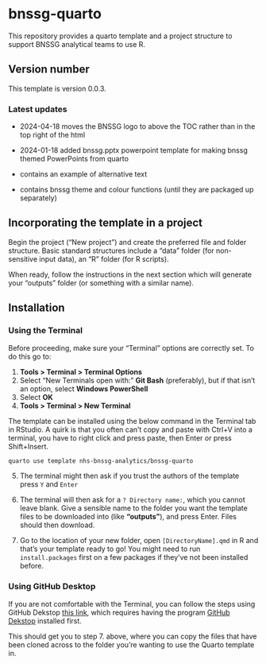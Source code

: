 
<!-- README.md is generated from README.Rmd. Please edit that file -->

# bnssg-quarto

This repository provides a quarto template and a project structure to
support BNSSG analytical teams to use R.

## Version number

This template is version 0.0.3.

### Latest updates

- 2024-04-18 moves the BNSSG logo to above the TOC rather than in the
  top right of the html

- 2024-01-18 added bnssg.pptx powerpoint template for making bnssg
  themed PowerPoints from quarto

- contains an example of alternative text

- contains bnssg theme and colour functions (until they are packaged up
  separately)

## Incorporating the template in a project

Begin the project (“New project”) and create the preferred file and
folder structure. Basic standard structures include a “data” folder (for
non-sensitive input data), an “R” folder (for R scripts).

When ready, follow the instructions in the next section which will
generate your “outputs” folder (or something with a similar name).

## Installation

### Using the Terminal

Before proceeding, make sure your “Terminal” options are correctly set.
To do this go to:

1.  **Tools \> Terminal \> Terminal Options**
2.  Select “New Terminals open with:” **Git Bash** (preferably), but if
    that isn’t an option, select **Windows PowerShell**
3.  Select **OK**
4.  **Tools \> Terminal \> New Terminal**

The template can be installed using the below command in the Terminal
tab in RStudio. A quirk is that you often can’t copy and paste with
Ctrl+V into a terminal, you have to right click and press paste, then
Enter or press Shift+Insert.

``` bash
quarto use template nhs-bnssg-analytics/bnssg-quarto
```

5.  The terminal might then ask if you trust the authors of the template
    press `Y` and `Enter`

6.  The terminal will then ask for a `? Directory name:`, which you
    cannot leave blank. Give a sensible name to the folder you want the
    template files to be downloaded into (like **“outputs”**), and press
    Enter. Files should then download.

7.  Go to the location of your new folder, open `[DirectoryName].qmd` in
    R and that’s your template ready to go! You might need to run
    `install.packages` first on a few packages if they’ve not been
    installed before.

### Using GitHub Desktop

If you are not comfortable with the Terminal, you can follow the steps
using GitHub Dekstop [this
link](https://docs.github.com/en/desktop/adding-and-cloning-repositories/cloning-a-repository-from-github-to-github-desktop),
which requires having the program [GitHub
Dekstop](https://desktop.github.com/) installed first.

This should get you to step 7. above, where you can copy the files that
have been cloned across to the folder you’re wanting to use the Quarto
template in.

